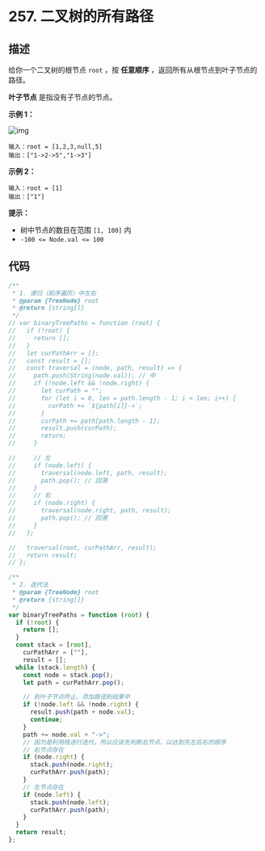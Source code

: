 # 257. 二叉树的所有路径

## 描述

给你一个二叉树的根节点 `root` ，按 **任意顺序** ，返回所有从根节点到叶子节点的路径。

**叶子节点** 是指没有子节点的节点。

 

**示例 1：**

![img](https://qiniucloud.qishilong.space/images/paths-tree.jpg)

```
输入：root = [1,2,3,null,5]
输出：["1->2->5","1->3"]
```

**示例 2：**

```
输入：root = [1]
输出：["1"]
```

 

**提示：**

-   树中节点的数目在范围 `[1, 100]` 内
-   `-100 <= Node.val <= 100`

## 代码

```js
/**
 * 1. 递归（前序遍历）中左右
 * @param {TreeNode} root
 * @return {string[]}
 */
// var binaryTreePaths = function (root) {
//   if (!root) {
//     return [];
//   }
//   let curPathArr = [];
//   const result = [];
//   const traversal = (node, path, result) => {
//     path.push(String(node.val)); // 中
//     if (!node.left && !node.right) {
//       let curPath = "";
//       for (let i = 0, len = path.length - 1; i < len; i++) {
//         curPath += `${path[i]}->`;
//       }
//       curPath += path[path.length - 1];
//       result.push(curPath);
//       return;
//     }

//     // 左
//     if (node.left) {
//       traversal(node.left, path, result);
//       path.pop(); // 回溯
//     }
//     // 右
//     if (node.right) {
//       traversal(node.right, path, result);
//       path.pop(); // 回溯
//     }
//   };

//   traversal(root, curPathArr, result);
//   return result;
// };

/**
 * 2. 迭代法
 * @param {TreeNode} root
 * @return {string[]}
 */
var binaryTreePaths = function (root) {
  if (!root) {
    return [];
  }
  const stack = [root],
    curPathArr = [""],
    result = [];
  while (stack.length) {
    const node = stack.pop();
    let path = curPathArr.pop();

    // 到叶子节点终止，添加路径到结果中
    if (!node.left && !node.right) {
      result.push(path + node.val);
      continue;
    }
    path += node.val + "->";
    // 因为是利用栈进行迭代，所以应该先判断右节点，以达到先左后右的顺序
    // 右节点存在
    if (node.right) {
      stack.push(node.right);
      curPathArr.push(path);
    }
    // 左节点存在
    if (node.left) {
      stack.push(node.left);
      curPathArr.push(path);
    }
  }
  return result;
};
```

